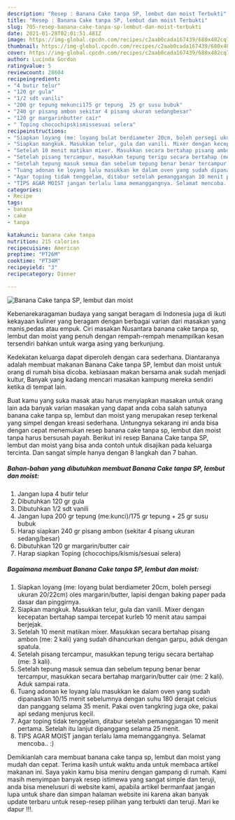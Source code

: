 ```yaml
---
description: "Resep : Banana Cake tanpa SP, lembut dan moist Terbukti"
title: "Resep : Banana Cake tanpa SP, lembut dan moist Terbukti"
slug: 705-resep-banana-cake-tanpa-sp-lembut-dan-moist-terbukti
date: 2021-01-28T02:01:51.481Z
image: https://img-global.cpcdn.com/recipes/c2aab0cada167439/680x482cq70/banana-cake-tanpa-sp-lembut-dan-moist-foto-resep-utama.jpg
thumbnail: https://img-global.cpcdn.com/recipes/c2aab0cada167439/680x482cq70/banana-cake-tanpa-sp-lembut-dan-moist-foto-resep-utama.jpg
cover: https://img-global.cpcdn.com/recipes/c2aab0cada167439/680x482cq70/banana-cake-tanpa-sp-lembut-dan-moist-foto-resep-utama.jpg
author: Lucinda Gordon
ratingvalue: 5
reviewcount: 28604
recipeingredient:
- "4 butir telur"
- "120 gr gula"
- "1/2 sdt vanili"
- "200 gr tepung mekunci175 gr tepung  25 gr susu bubuk"
- "240 gr pisang ambon sekitar 4 pisang ukuran sedangbesar"
- "120 gr margarinbutter cair"
- " Toping chocochipskismissesuai selera"
recipeinstructions:
- "Siapkan loyang (me: loyang bulat berdiameter 20cm, boleh persegi ukuran 20/22cm) oles margarin/butter, lapisi dengan baking paper pada dasar dan pinggirnya."
- "Siapkan mangkuk. Masukkan telur, gula dan vanili. Mixer dengan kecepatan bertahap sampai tercepat kurleb 10 menit atau sampai berjejak."
- "Setelah 10 menit matikan mixer. Masukkan secara bertahap pisang ambon (me: 2 kali) yang sudah dihancurkan dengan garpu, aduk dengan spatula."
- "Setelah pisang tercampur, masukkan tepung terigu secara bertahap (me: 3 kali)."
- "Setelah tepung masuk semua dan sebelum tepung benar benar tercampur, masukkan secara bertahap margarin/butter cair (me: 2 kali). Aduk sampai rata."
- "Tuang adonan ke loyang lalu masukkan ke dalam oven yang sudah dipanaskan 10/15 menit sebelumnya dengan suhu 180 derajat celcius dan panggang selama 35 menit. Pakai oven tangkring juga oke, pakai api sedang menjurus kecil."
- "Agar toping tidak tenggelam, ditabur setelah pemanggangan 10 menit pertama. Setelah itu lanjut dipanggang selama 25 menit."
- "TIPS AGAR MOIST jangan terlalu lama memanggangnya. Selamat mencoba.. :)"
categories:
- Recipe
tags:
- banana
- cake
- tanpa

katakunci: banana cake tanpa 
nutrition: 215 calories
recipecuisine: American
preptime: "PT26M"
cooktime: "PT34M"
recipeyield: "3"
recipecategory: Dinner

---
```



![Banana Cake tanpa SP, lembut dan moist](https://img-global.cpcdn.com/recipes/c2aab0cada167439/680x482cq70/banana-cake-tanpa-sp-lembut-dan-moist-foto-resep-utama.jpg)

Kebenarekaragaman budaya yang sangat beragam di Indonesia juga di ikuti kekayaan kuliner yang beragam dengan berbagai varian dari masakan yang manis,pedas atau empuk. Ciri masakan Nusantara banana cake tanpa sp, lembut dan moist yang penuh dengan rempah-rempah menampilkan kesan tersendiri bahkan untuk warga asing yang berkunjung.


Kedekatan keluarga dapat diperoleh dengan cara sederhana. Diantaranya adalah membuat makanan Banana Cake tanpa SP, lembut dan moist untuk orang di rumah bisa dicoba. kebiasaan makan bersama anak sudah menjadi kultur, Banyak yang kadang mencari masakan kampung mereka sendiri ketika di tempat lain.



Buat kamu yang suka masak atau harus menyiapkan masakan untuk orang lain ada banyak varian masakan yang dapat anda coba salah satunya banana cake tanpa sp, lembut dan moist yang merupakan resep terkenal yang simpel dengan kreasi sederhana. Untungnya sekarang ini anda bisa dengan cepat menemukan resep banana cake tanpa sp, lembut dan moist tanpa harus bersusah payah.
Berikut ini resep Banana Cake tanpa SP, lembut dan moist yang bisa anda contoh untuk disajikan pada keluarga tercinta. Dan sangat simple hanya dengan 8 langkah dan 7 bahan.


<!--inarticleads1-->

##### Bahan-bahan yang dibutuhkan membuat Banana Cake tanpa SP, lembut dan moist:

1. Jangan lupa 4 butir telur
1. Dibutuhkan 120 gr gula
1. Dibutuhkan 1/2 sdt vanili
1. Jangan lupa 200 gr tepung (me:kunci)/175 gr tepung + 25 gr susu bubuk
1. Harap siapkan 240 gr pisang ambon (sekitar 4 pisang ukuran sedang/besar)
1. Dibutuhkan 120 gr margarin/butter cair
1. Harap siapkan  Toping (chocochips/kismis/sesuai selera)




<!--inarticleads2-->

##### Bagaimana membuat  Banana Cake tanpa SP, lembut dan moist:

1. Siapkan loyang (me: loyang bulat berdiameter 20cm, boleh persegi ukuran 20/22cm) oles margarin/butter, lapisi dengan baking paper pada dasar dan pinggirnya.
1. Siapkan mangkuk. Masukkan telur, gula dan vanili. Mixer dengan kecepatan bertahap sampai tercepat kurleb 10 menit atau sampai berjejak.
1. Setelah 10 menit matikan mixer. Masukkan secara bertahap pisang ambon (me: 2 kali) yang sudah dihancurkan dengan garpu, aduk dengan spatula.
1. Setelah pisang tercampur, masukkan tepung terigu secara bertahap (me: 3 kali).
1. Setelah tepung masuk semua dan sebelum tepung benar benar tercampur, masukkan secara bertahap margarin/butter cair (me: 2 kali). Aduk sampai rata.
1. Tuang adonan ke loyang lalu masukkan ke dalam oven yang sudah dipanaskan 10/15 menit sebelumnya dengan suhu 180 derajat celcius dan panggang selama 35 menit. Pakai oven tangkring juga oke, pakai api sedang menjurus kecil.
1. Agar toping tidak tenggelam, ditabur setelah pemanggangan 10 menit pertama. Setelah itu lanjut dipanggang selama 25 menit.
1. TIPS AGAR MOIST jangan terlalu lama memanggangnya. Selamat mencoba.. :)




Demikianlah cara membuat banana cake tanpa sp, lembut dan moist yang mudah dan cepat. Terima kasih untuk waktu anda untuk membaca artikel makanan ini. Saya yakin kamu bisa meniru dengan gampang di rumah. Kami masih menyimpan banyak resep istimewa yang sangat simple dan teruji, anda bisa menelusuri di website kami, apabila artikel bermanfaat jangan lupa untuk share dan simpan halaman website ini karena akan banyak update terbaru untuk resep-resep pilihan yang terbukti dan teruji. Mari ke dapur !!!. 
